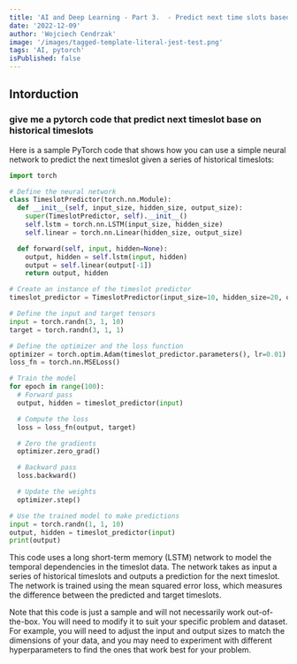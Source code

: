 ```yaml
---
title: 'AI and Deep Learning - Part 3.  - Predict next time slots based on historical timeslots'
date: '2022-12-09'
author: 'Wojciech Cendrzak'
image: '/images/tagged-template-literal-jest-test.png'
tags: 'AI, pytorch'
isPublished: false
---
```


## Intorduction

### give me a pytorch code that predict next timeslot base on historical timeslots
Here is a sample PyTorch code that shows how you can use a simple neural network to predict the next timeslot given a series of historical timeslots:

```py
import torch

# Define the neural network
class TimeslotPredictor(torch.nn.Module):
  def __init__(self, input_size, hidden_size, output_size):
    super(TimeslotPredictor, self).__init__()
    self.lstm = torch.nn.LSTM(input_size, hidden_size)
    self.linear = torch.nn.Linear(hidden_size, output_size)

  def forward(self, input, hidden=None):
    output, hidden = self.lstm(input, hidden)
    output = self.linear(output[-1])
    return output, hidden

# Create an instance of the timeslot predictor
timeslot_predictor = TimeslotPredictor(input_size=10, hidden_size=20, output_size=1)

# Define the input and target tensors
input = torch.randn(3, 1, 10)
target = torch.randn(3, 1, 1)

# Define the optimizer and the loss function
optimizer = torch.optim.Adam(timeslot_predictor.parameters(), lr=0.01)
loss_fn = torch.nn.MSELoss()

# Train the model
for epoch in range(100):
  # Forward pass
  output, hidden = timeslot_predictor(input)

  # Compute the loss
  loss = loss_fn(output, target)

  # Zero the gradients
  optimizer.zero_grad()

  # Backward pass
  loss.backward()

  # Update the weights
  optimizer.step()

# Use the trained model to make predictions
input = torch.randn(1, 1, 10)
output, hidden = timeslot_predictor(input)
print(output)

```

This code uses a long short-term memory (LSTM) network to model the temporal dependencies in the timeslot data. The network takes as input a series of historical timeslots and outputs a prediction for the next timeslot. The network is trained using the mean squared error loss, which measures the difference between the predicted and target timeslots.

Note that this code is just a sample and will not necessarily work out-of-the-box. You will need to modify it to suit your specific problem and dataset. For example, you will need to adjust the input and output sizes to match the dimensions of your data, and you may need to experiment with different hyperparameters to find the ones that work best for your problem.
